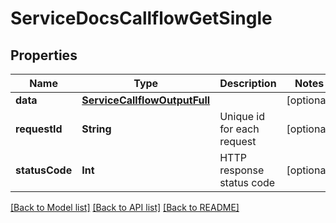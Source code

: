 # ServiceDocsCallflowGetSingle

## Properties
Name | Type | Description | Notes
------------ | ------------- | ------------- | -------------
**data** | [**ServiceCallflowOutputFull**](ServiceCallflowOutputFull.md) |  | [optional] 
**requestId** | **String** | Unique id for each request | [optional] 
**statusCode** | **Int** | HTTP response status code | [optional] 

[[Back to Model list]](../README.md#documentation-for-models) [[Back to API list]](../README.md#documentation-for-api-endpoints) [[Back to README]](../README.md)



